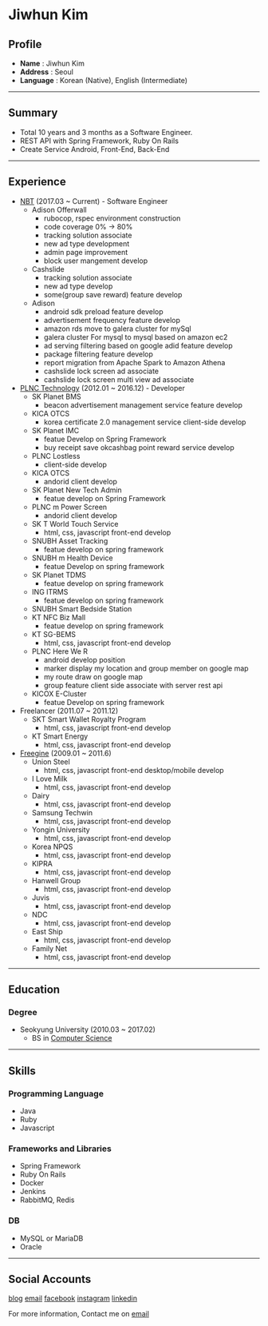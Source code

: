 # Jiwhun Kim

## Profile
* **Name** : Jiwhun Kim
* **Address** : Seoul
* **Language** : Korean (Native), English (Intermediate)

----

## Summary
- Total 10 years and 3 months as a Software Engineer.
- REST API with Spring Framework, Ruby On Rails
- Create Service Android, Front-End, Back-End

----

## Experience
- [NBT](http://www.nbt.com/) (2017.03 ~ Current) - Software Engineer
    - Adison Offerwall  
      - rubocop, rspec environment construction
      - code coverage 0% -> 80%  
      - tracking solution associate  
      - new ad type development  
      - admin page improvement
      - block user mangement develop   
    - Cashslide
      - tracking solution associate  
      - new ad type develop
      - some(group save reward) feature develop
    - Adison  
      - android sdk preload feature develop  
      - advertisement frequency feature develop
      - amazon rds move to galera cluster for mySql 
      - galera cluster For mysql to mysql based on amazon ec2
      - ad serving filtering based on google adid feature develop
      - package filtering feature develop
      - report migration from Apache Spark to Amazon Athena
      - cashslide lock screen ad associate
      - cashslide lock screen multi view ad associate 
- [PLNC Technology](http://www.plnc.co.kr/) (2012.01 ~ 2016.12) - Developer
    - SK Planet BMS
       - beacon advertisement management service feature develop 
    - KICA OTCS
       - korea certificate 2.0 management service client-side develop 
    - SK Planet IMC
       - featue Develop on Spring Framework
       - buy receipt save okcashbag point reward service develop
    - PLNC Lostless
        - client-side develop
    - KICA OTCS
        - andorid client develop
    - SK Planet New Tech Admin
        - featue develop on Spring Framework
    - PLNC m Power Screen
        - andorid client develop
    - SK T World Touch Service
        - html, css, javascript front-end develop
    - SNUBH Asset Tracking
        - featue develop on spring framework
    - SNUBH m Health Device
        - featue Develop on spring framework
    - SK Planet TDMS
        - featue develop on spring framework
    - ING ITRMS
        - featue develop on spring framework
    - SNUBH Smart Bedside Station
    - KT NFC Biz Mall
        - featue develop on spring framework
    - KT SG-BEMS
        - html, css, javascript front-end develop
    - PLNC Here We R
        - android develop position
        - marker display my location and group member on google map
        - my route draw on google map
        - group feature client side associate with server rest api
    - KICOX E-Cluster
        - featue Develop on spring framework
- Freelancer (2011.07 ~ 2011.12)
    - SKT Smart Wallet Royalty Program
        - html, css, javascript front-end develop
    - KT Smart Energy
        - html, css, javascript front-end develop
- [Freegine](http://www.freegine.com/) (2009.01 ~ 2011.6)
    - Union Steel
        - html, css, javascript front-end desktop/mobile develop
    - I Love Milk
        - html, css, javascript front-end develop
    - Dairy
        - html, css, javascript front-end develop
    - Samsung Techwin
        - html, css, javascript front-end develop
    - Yongin University
        - html, css, javascript front-end develop
    - Korea NPQS
        - html, css, javascript front-end develop
    - KIPRA
        - html, css, javascript front-end develop
    - Hanwell Group
        - html, css, javascript front-end develop
    - Juvis
        - html, css, javascript front-end develop
    - NDC
        - html, css, javascript front-end develop
    - East Ship
        - html, css, javascript front-end develop
    - Family Net
        - html, css, javascript front-end develop
----

## Education
### Degree
- Seokyung University (2010.03 ~ 2017.02)
  - BS in <a href="https://cs.skuniv.ac.kr/" target="_blank">Computer Science</a>

----

## Skills

### Programming Language
- Java
- Ruby
- Javascript

### Frameworks and Libraries
- Spring Framework
- Ruby On Rails
- Docker
- Jenkins
- RabbitMQ, Redis

### DB
- MySQL or MariaDB
- Oracle

----

## Social Accounts

<a href="https://jiwhunkim.github.io" target="_blank">blog</a>
<a href="mailto:jiwhun.kim@outlook.com" target="_blank">email</a>
<a href="https://facebook.com/jiwhun.kim" target="_blank">facebook</a>
<a href="https://instagram.com/jiwhun.kim" target="_blank">instagram</a>
<a href="https://linkedin.com/in/jiwhunkim" target="_blank">linkedin</a>

For more information, Contact me on <a href="mailto:jiwhun.kim@outlook.com">email</a>